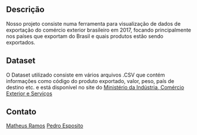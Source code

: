 ## Descrição
Nosso projeto consiste numa ferramenta para visualização de dados de exportação do comércio exterior brasileiro em 2017, focando principalmente nos países que exportam do Brasil e quais produtos estão sendo exportados.

## Dataset
O Dataset utilizado consiste em vários arquivos .CSV que contém informações como código do produto exportado, valor, peso, país de destino etc. e está disponível no site do [Ministério da Indústria, Comércio Exterior e Serviços](http://www.mdic.gov.br/index.php/comercio-exterior/estatisticas-de-comercio-exterior/base-de-dados-do-comercio-exterior-brasileiro-arquivos-para-download)

## Contato
[Matheus Ramos](github.com/mhpr)
[Pedro Esposito](github.com/PedroEsposito)
